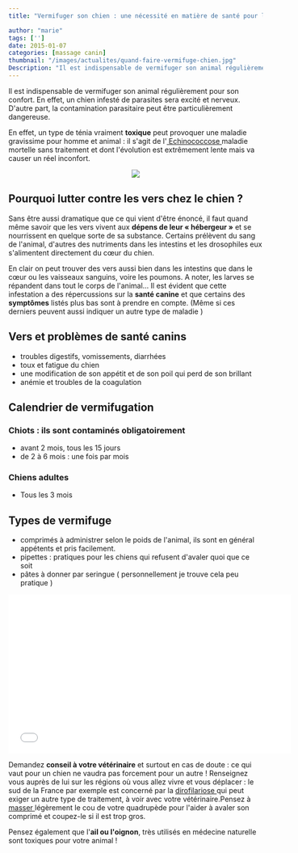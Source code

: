 ```yaml
---
title: "Vermifuger son chien : une nécessité en matière de santé pour lui et pour les autres."

author: "marie"
tags: ['']
date: 2015-01-07
categories: [massage canin]
thumbnail: "/images/actualites/quand-faire-vermifuge-chien.jpg"
Description: "Il est indispensable de vermifuger son animal régulièrement pour son confort. En effet, un chien infesté de parasites sera excité et nerveux. D'autre part, la contamination parasitaire peut être aprticlièrement dangeruses pour homme et animal."
---
```



Il est indispensable de vermifuger son animal régulièrement pour son confort. En effet, un chien infesté de parasites sera excité et nerveux. D'autre part, la contamination parasitaire peut être particulièrement dangereuse.


En effet, un type de ténia vraiment **toxique** peut provoquer une maladie gravissime pour homme et animal : il s'agit de l'<a href=" http://conseils-veto.com/echinococcose-danger-et-prevention-homme-chien-et-chat/" target="_blank" > Echinococcose </a> maladie mortelle sans traitement et dont l'évolution est extrêmement lente mais va causer un réel inconfort.

<p align="center"><img src= "/images/actualites/quand-faire-vermifuge-chien.jpg"></p>

## Pourquoi lutter contre les vers chez le chien ? ##
Sans être aussi dramatique que ce qui vient d'être énoncé, il faut quand même savoir que les vers vivent aux **dépens de leur « hébergeur »** et se nourrissent en quelque sorte de sa substance. Certains prélèvent du sang de l'animal, d'autres des nutriments dans les intestins et les drosophiles eux s'alimentent directement du cœur du chien.

En clair on peut trouver des vers aussi bien dans les intestins que dans le cœur ou les vaisseaux sanguins, voire les poumons. A noter, les larves se répandent dans tout le corps de l'animal...
Il est évident que cette infestation a des répercussions sur la **santé canine** et que certains des **symptômes** listés plus bas sont à prendre en compte. (Même si ces derniers peuvent aussi indiquer un autre type de maladie )


## Vers et problèmes de santé canins ##
<ul>
<li> troubles digestifs, vomissements, diarrhées </li>
<li> toux et fatigue du chien </li>
<li> une modification de son appétit et de son poil qui perd de son brillant </li>
<li> anémie et troubles de la coagulation </li>
</ul>


## Calendrier de vermifugation ##
### Chiots : ils sont contaminés obligatoirement ###
<ul>
<li> avant 2 mois, tous les 15 jours </li>
<li> de 2 à 6 mois : une fois par mois </li>
</ul>

### Chiens adultes ###
<ul>
<li> Tous les 3 mois </li>
</ul>

## Types de vermifuge ##
<ul>
<li> comprimés à administrer selon le poids de l'animal, ils sont en général appétents et pris facilement. </li>
<li> pipettes : pratiques pour les chiens qui refusent d'avaler quoi que ce soit </li>
<li> pâtes à donner par seringue ( personnellement je trouve cela peu pratique ) </li>
</ul>

<p align="center"><iframe width="560" height="315" src="//www.youtube.com/embed/Aj-uDSUQ22E" frameborder="0" allowfullscreen></iframe></p>

Demandez **conseil à votre vétérinaire** et surtout en cas de doute : ce qui vaut pour un chien ne vaudra pas forcement pour un autre ! Renseignez vous auprès de lui sur les régions où vous allez vivre et vous déplacer : le sud de la France par exemple est concerné par la <a href=" http://www.wanimo.com/veterinaire/parasites-et-maladies-parasitaires-chez-le-chien/dirofilariose-canine.html/" target ="_blank" > dirofilariose </a> qui peut exiger un autre type de traitement, à voir avec votre vétérinaire.Pensez à <a href =" http://localhost:1313/pages/massage/" target ="_blank" > masser </a>  légèrement le cou de votre quadrupède pour l'aider à avaler son comprimé et coupez-le si il est trop gros.

Pensez également que l'**ail ou l'oignon**, très utilisés en médecine naturelle sont toxiques pour votre animal !

